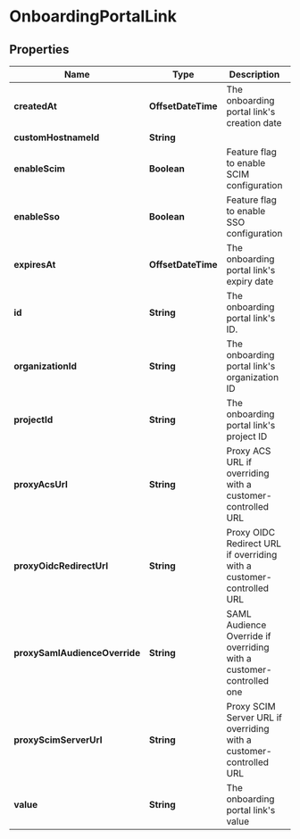 

# OnboardingPortalLink


## Properties

| Name | Type | Description | Notes |
|------------ | ------------- | ------------- | -------------|
|**createdAt** | **OffsetDateTime** | The onboarding portal link&#39;s creation date |  [optional] [readonly] |
|**customHostnameId** | **String** |  |  [optional] |
|**enableScim** | **Boolean** | Feature flag to enable SCIM configuration |  [optional] |
|**enableSso** | **Boolean** | Feature flag to enable SSO configuration |  [optional] |
|**expiresAt** | **OffsetDateTime** | The onboarding portal link&#39;s expiry date |  [readonly] |
|**id** | **String** | The onboarding portal link&#39;s ID. |  [readonly] |
|**organizationId** | **String** | The onboarding portal link&#39;s organization ID |  [readonly] |
|**projectId** | **String** | The onboarding portal link&#39;s project ID |  [readonly] |
|**proxyAcsUrl** | **String** | Proxy ACS URL if overriding with a customer-controlled URL |  [optional] |
|**proxyOidcRedirectUrl** | **String** | Proxy OIDC Redirect URL if overriding with a customer-controlled URL |  [optional] |
|**proxySamlAudienceOverride** | **String** | SAML Audience Override if overriding with a customer-controlled one |  [optional] |
|**proxyScimServerUrl** | **String** | Proxy SCIM Server URL if overriding with a customer-controlled URL |  [optional] |
|**value** | **String** | The onboarding portal link&#39;s value |  [readonly] |



